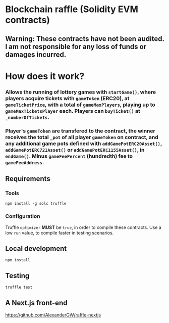 # Blockchain raffle (Solidity EVM contracts)

## Warning: These contracts have not been audited. I am not responsible for any loss of funds or damages incurred.


# How does it work?
### Allows the running of lottery games with `startGame()`, where players acquire tickets with `gameToken` (ERC20), at `gameTicketPrice`, with a total of `gameMaxPlayers`, playing up to `gameMaxTicketsPlayer` each. Players can `buyTicket()` at `_numberOfTickets`.

### Player's `gameToken` are transfered to the contract, the winner receives the total `_pot` of all player `gameToken` on contract, and any additional game pots defined with `addGamePotERC20Asset()`, `addGamePotERC721Asset()` or `addGamePotERC1155Asset()`, in `endGame()`. Minus `gameFeePercent` (hundredth) fee to `gameFeeAddress`.


## Requirements
### Tools
`npm install -g solc truffle`

### Configuration
Truffle `optimizer` **MUST** be `true`, in order to compile these contracts. Use a low `run` value, to compile faster in testing scenarios.


## Local development
`npm install`

## Testing
`truffle test`

## A Next.js front-end
https://github.com/AlexanderGW/raffle-nextjs